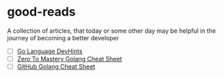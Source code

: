# good-reads
A collection of articles, that today or some other day may be helpful in the journey of becoming a better developer

- [ ] [Go Language DevHints](https://devhints.io/go)
- [ ] [Zero To Mastery Golang Cheat Sheet](https://zerotomastery.io/cheatsheets/golang-cheat-sheet/)
- [ ] [GitHub Golang Cheat Sheet](https://github.com/a8m/golang-cheat-sheet)